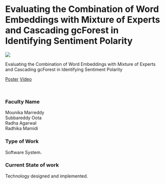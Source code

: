 # Evaluating the Combination of Word Embeddings with Mixture of Experts and Cascading gcForest in Identifying Sentiment Polarity

![](https://i.imgur.com/Zcn8r8v.png)

Evaluating the Combination of Word Embeddings with Mixture of Experts and Cascading gcForest in Identifying Sentiment Polarity

[Poster](32.%20Evaluating%20the%20Combination%20of%20Word%20Embeddings%20with%20Mixture%20of%20Experts%20and%20Cascading%20gcForest%20in%20Identifying%20Sentiment%20Polarity.pdf)
[Video](https://youtu.be/XkMQdm3-SWs)

<br>


### Faculty Name

Mounika Marreddy<br>
Subbareddy Oota<br>
Radha Agarwal<br>
Radhika Mamidi


### Type of Work

Software System.


### Current State of work

Technology designed and implemented.
